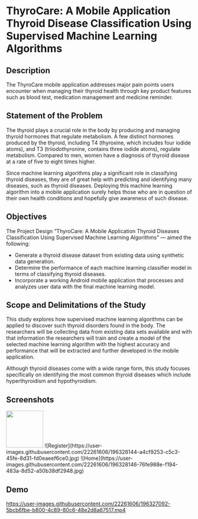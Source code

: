 # ThyroCare: A Mobile Application Thyroid Disease Classification Using Supervised Machine Learning Algorithms

## Description

  The ThyroCare mobile application addresses major pain points users encounter when managing their thyroid health through key product features such as blood test, medication management and medicine reminder.

## Statement of the Problem

  The thyroid plays a crucial role in the body by producing and managing thyroid
hormones that regulate metabolism. A few distinct hormones produced by the thyroid,
including T4 (thyroxine, which includes four iodide atoms), and T3 (triiodothyronine,
contains three iodide atoms), regulate metabolism. Compared to men, women have a
diagnosis of thyroid disease at a rate of five to eight times higher.

  Since machine learning algorithms play a significant role in classifying thyroid
diseases, they are of great help with predicting and identifying many diseases, such as
thyroid diseases. Deploying this machine learning algorithm into a mobile application
surely helps those who are in question of their own health conditions and hopefully give
awareness of such disease.

## Objectives
  The Project Design “ThyroCare: A Mobile Application Thyroid Diseases
Classification Using Supervised Machine Learning Algorithms” — aimed the following:
* Generate a thyroid disease dataset from existing data using synthetic data
generation.
* Determine the performance of each machine learning classifier model in terms
of classifying thyroid diseases.
* Incorporate a working Android mobile application that processes and analyzes
user data with the final machine learning model.

## Scope and Delimitations of the Study

  This study explores how supervised machine learning algorithms can be applied to
discover such thyroid disorders found in the body. The researchers will be collecting data
from existing data sets available and with that information the researchers will train and
create a model of the selected machine learning algorithm with the highest accuracy and
performance that will be extracted and further developed in the mobile application.

  Although thyroid diseases come with a wide range form, this study focuses
specifically on identifying the most common thyroid diseases which include
hyperthyroidism and hypothyroidism. 

## Screenshots

<img src="https://user-images.githubusercontent.com/22261606/196328141-dd7796a9-9a7b-4eba-867a-9bd4c4580a37.jpg" width="100">
![Register](https://user-images.githubusercontent.com/22261606/196328144-a4cf9253-c5c3-45fe-8d31-fd0eaeef6ce0.jpg)
![Home](https://user-images.githubusercontent.com/22261606/196328146-76fe988e-f194-483a-8d52-a50b38df2948.jpg)


## Demo 


https://user-images.githubusercontent.com/22261606/196327092-5bcb6fbe-b800-4c89-80c6-48e2d8a67517.mp4




